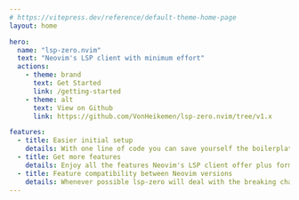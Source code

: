 ```yaml
---
# https://vitepress.dev/reference/default-theme-home-page
layout: home

hero:
  name: "lsp-zero.nvim"
  text: "Neovim's LSP client with minimum effort"
  actions:
    - theme: brand
      text: Get Started
      link: /getting-started
    - theme: alt
      text: View on Github
      link: https://github.com/VonHeikemen/lsp-zero.nvim/tree/v1.x

features:
  - title: Easier initial setup
    details: With one line of code you can save yourself the boilerplate code needed to setup nvim-lspconfig and nvim-cmp correctly.
  - title: Get more features
    details: Enjoy all the features Neovim's LSP client offer plus format on save, highlight symbol, pre-configured keymaps, per project configuration.
  - title: Feature compatibility between Neovim versions
    details: Whenever possible lsp-zero will deal with the breaking changes in Neovim's lua api, so you don't have to.
---
```


